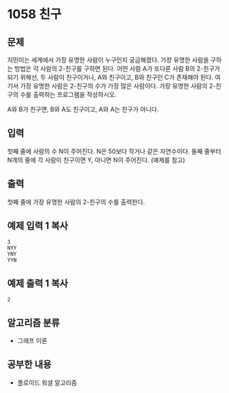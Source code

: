 # 1058 친구

## 문제

지민이는 세계에서 가장 유명한 사람이 누구인지 궁금해졌다. 가장 유명한 사람을 구하는 방법은 각 사람의 2-친구를 구하면 된다. 어떤 사람 A가 또다른 사람 B의 2-친구가 되기 위해선, 두 사람이 친구이거나, A와 친구이고, B와 친구인 C가 존재해야 된다. 여기서 가장 유명한 사람은 2-친구의 수가 가장 많은 사람이다. 가장 유명한 사람의 2-친구의 수를 출력하는 프로그램을 작성하시오.

A와 B가 친구면, B와 A도 친구이고, A와 A는 친구가 아니다.

## 입력

첫째 줄에 사람의 수 N이 주어진다. N은 50보다 작거나 같은 자연수이다. 둘째 줄부터 N개의 줄에 각 사람이 친구이면 Y, 아니면 N이 주어진다. (예제를 참고)

## 출력

첫째 줄에 가장 유명한 사람의 2-친구의 수를 출력한다.

## 예제 입력 1 복사

```
3
NYY
YNY
YYN
```

## 예제 출력 1 복사

```
2
```
## 알고리즘 분류
- 그래프 이론

## 공부한 내용
- 플로이드 워셜 알고리즘
